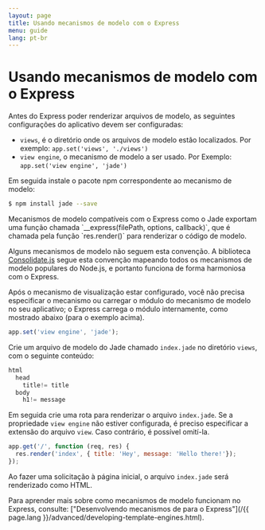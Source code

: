 ```yaml
---
layout: page
title: Usando mecanismos de modelo com o Express
menu: guide
lang: pt-br
---
```


# Usando mecanismos de modelo com o Express

Antes do Express poder renderizar arquivos de modelo, as
seguintes configurações do aplicativo devem ser configuradas:

* `views`, é o diretório onde os arquivos de
modelo estão localizados. Por exemplo: `app.set('views',
'./views')`
* `view engine`, o mecanismo de modelo a ser
usado. Por Exemplo: `app.set('view engine', 'jade')`

Em seguida instale o pacote npm correspondente ao mecanismo de modelo:

```sh
$ npm install jade --save
```

<div class="doc-box doc-notice" markdown="1">
Mecanismos de modelo compatíveis com o Express como o Jade exportam
uma função chamada `__express(filePath, options,
callback)`, que é chamada pela função
`res.render()` para renderizar o código de modelo.

Alguns mecanismos de modelo não seguem esta convenção. A
biblioteca [Consolidate.js](https://www.npmjs.org/package/consolidate)
segue esta convenção mapeando todos os mecanismos de modelo populares
do Node.js, e portanto funciona de forma harmoniosa com o Express.
</div>

Após o mecanismo de visualização estar configurado, você não
precisa especificar o mecanismo ou carregar o módulo do mecanismo de
modelo no seu aplicativo; o Express carrega o módulo internamente,
como mostrado abaixo (para o exemplo acima).

```js
app.set('view engine', 'jade');
```

Crie um arquivo de modelo do Jade
chamado `index.jade` no diretório
`views`, com o seguinte conteúdo:

```js
html
  head
    title!= title
  body
    h1!= message
```

Em seguida crie uma rota para renderizar o arquivo
`index.jade`. Se a propriedade `view
engine` não estiver configurada, é preciso especificar a
extensão do arquivo `view`. Caso contrário, é
possível omití-la.

```js
app.get('/', function (req, res) {
  res.render('index', { title: 'Hey', message: 'Hello there!'});
});
```

Ao fazer uma solicitação à página inicial, o arquivo `index.jade` será renderizado como HTML.

Para aprender mais sobre como mecanismos de modelo funcionam no
Express, consulte: ["Desenvolvendo mecanismos de para o Express"](/{{ page.lang }}/advanced/developing-template-engines.html).
